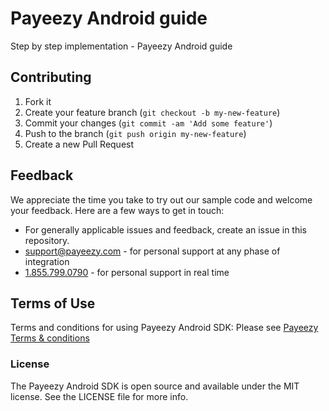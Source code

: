 # Payeezy Android guide

Step by step implementation - Payeezy Android guide 

## Contributing

1. Fork it 
2. Create your feature branch (`git checkout -b my-new-feature`)
3. Commit your changes (`git commit -am 'Add some feature'`)
4. Push to the branch (`git push origin my-new-feature`)
5. Create a new Pull Request  


## Feedback
We appreciate the time you take to try out our sample code and welcome your feedback. Here are a few ways to get in touch:
* For generally applicable issues and feedback, create an issue in this repository.
* support@payeezy.com - for personal support at any phase of integration
* [1.855.799.0790](tel:+18557990790)  - for personal support in real time 

## Terms of Use

Terms and conditions for using Payeezy Android SDK: Please see [Payeezy Terms & conditions](https://developer.payeezy.com/terms-use)
 
### License
The Payeezy Android SDK is open source and available under the MIT license. See the LICENSE file for more info.
